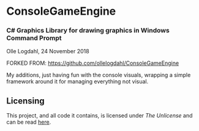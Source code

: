 # ConsoleGameEngine
### C# Graphics Library for drawing graphics in Windows Command Prompt
Olle Logdahl, 24 November 2018

FORKED FROM: https://github.com/ollelogdahl/ConsoleGameEngine

My additions, just having fun with the console visuals, wrapping a simple framework around it for managing 
everything not visual.

## Licensing

This project, and all code it contains, is licensed under *The Unlicense* and can be read [here](UNLICENSE).
